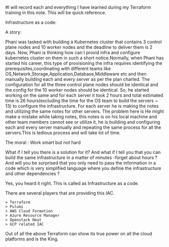 #I will record each and everything I have learned during my Terraform training in this note. This will be quick reference.

Infrastructure as a code:

A story: 

Phani was tasked with building a Kubernetes cluster that contains 3 control plane nodes and 10 worker nodes and the deadline to deliver them is 2 days. Now, Phani is thinking how can I provid infra and configure kubernetes cluster on them in such a short notice.Normally, when Phani has started his career, this type of provisioning the infra requires identifying the prerequisites,coordinating with different teams like OS,Network,Storage,Application,Database,Middleware etc and then manually building each and every server as per the plan charted. The configuration for all the three control plane nodes should be identical and the config for the 10 worker nodes should be identical. So, he started working on the same and for each server it took 2 hours and total estimated time is 26 hours(excluding the time for the OS team to build the servers ~ 13) to configure the infrastructure. For each server he is making the notes and utilizing the same notes for other servers. The problem here is He might make a mistake while taking notes, this notes is on his local machine and other team members cannot see or utilize it, he is building and configuring each and every server manually and repeating the same process for all the servers.This is tedious process and will take lot of time.

The moral : Work smart but not hard

What if I tell you there is a solution for it? 
And what if I tell you that you can build the same infrastructure in a matter of minutes -forget about hours ?
And will you be surprised that you only need to pass the information in a code which is very simplified language where you define the infrastructure and other dependencies ?

Yes, you heard it right. This is called as Infrastructure as a code.


There are several players that are providing this IAC.

	> Terraform
	> Pulumi
	> AWS Cloud Formation
	> Azure Resource Manager
	> Openstack Heat
	> GCP related IAC

Out of all the above Terraform can show its true power on all the cloud platforms and is the King.
